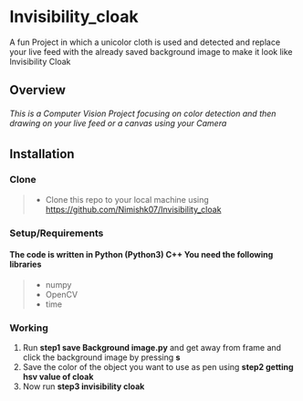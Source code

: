 # Invisibility_cloak
A fun Project in which a unicolor cloth is used and detected and replace your live feed with the already saved background image to make it look like Invisibility Cloak
## Overview
###### This is a Computer Vision Project focusing on color detection and then drawing on your live feed or a canvas using your Camera 
## Installation
### Clone
> -  Clone this repo to your local machine using https://github.com/Nimishk07/Invisibility_cloak
### Setup/Requirements
#### The code is written in Python (Python3) C++ You need the following libraries
> - numpy
> - OpenCV
> - time
### Working
1. Run **step1 save Background image.py** and get away from frame and click the background image by pressing **s**
2. Save the color of the object you want to use as pen using **step2 getting hsv value of cloak**
3. Now run **step3 invisibility cloak**


